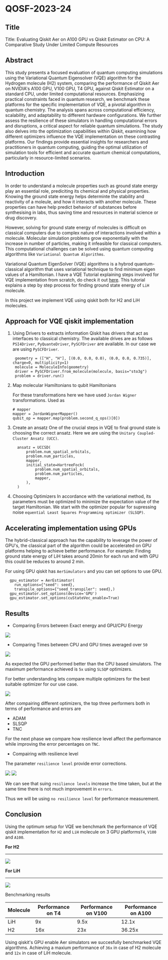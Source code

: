 # QOSF-2023-24

## Title
Title: Evaluating Qiskit Aer on A100 GPU vs Qiskit Estimator on CPU: A Comparative Study Under Limited Compute Resources

## Abstract

This study presents a focused evaluation of quantum computing simulations using the Variational Quantum Eigensolver (VQE) algorithm for the Hydrogen molecule (H2) system, comparing the performance of Qiskit Aer on NVIDIA's A100 GPU, V100 GPU, T4 GPU, against Qiskit Estimator on a standard CPU, under limited computational resources. Emphasizing practical constraints faced in quantum research, we benchmark these platforms for the specific implementation of VQE, a pivotal algorithm in quantum chemistry. The analysis spans across computational efficiency, scalability, and adaptability to different hardware configurations. We further assess the resilience of these simulators in handling computational errors and disruptions, a critical aspect for reliable quantum simulations. The study also delves into the optimization capabilities within Qiskit, examining how different optimizers influence the VQE implementation on these contrasting platforms. Our findings provide essential insights for researchers and practitioners in quantum computing, guiding the optimal utilization of simulation tools for efficient and accurate quantum chemical computations, particularly in resource-limited scenarios.  

## Introduction
In order to understand a molecule properties such as ground state energy play an essential role, prediciting its chemical and physical properties.  Knowing the ground state energy helps determinte the stability and reactivity of a moleule, and how it interacts with another molecule. These properties can have help predict behavior of substances before synthesising in labs, thus saving time and resources in material science or drug discovery. 

However, solving for ground state energy of molecules is difficult on classical computers due to complex nature of interactions involved within a molecule. Molecular simulation problems grow exponentially with the increase in number of particles, making it infeasible for classical computers. This computational challenges can be solved using quantum computing algorithms like `Variational Quantum Algorithms`.

Variational Quantum EigenSolver (VQE) algorithms is a hybrod quantum-classical algorithm that uses variational technique to find minimum eigen values of a Hamiltonian. I have a VQE Tutorial explaining steps involved for VQE implementation from scratch, do check it out [here](https://github.com/tinaoberoi/Tutorial_VQE/blob/main/part2_tutorial.ipynb). This tutorial explains a step by step process for finding ground state energy of  `LiH` molecule.

In this project we implement VQE using qiskit both for H2 and LiH molecules.
## Approach for VQE qiskit implementation

1. Using Drivers to extracts information
   Qiskit has drivers that act as interfaces to classical chemistry. The available drives are as follows `PSI4Driver`, `PyQuanteDriver`, `PySCFDriver` are available.
   In our case we are using `PySCFDriver`. 
   
   ```
    geometry = (["H", "H"], [(0.0, 0.0, 0.0), (0.0, 0.0, 0.735)], charge=0, multiplicity=1)
    molecule = MoleculeInfo(geometry)
    driver = PySCFDriver.from_molecule(molecule, basis="sto3g")
    problem = driver.run()
    ```
2. Map molecular Hamiltonians to qubit Hamiltonians

    For these transformations here we have used `Jordan Wigner` transformations. Used as 
    ```
    # mapper
    mapper = JordanWignerMapper()
    qubit_op = mapper.map(problem.second_q_ops()[0])
    ```
3. Create an ansatz
    One of the crucial steps in VQE to final ground state is choosing the correct ansatz. Here we are using the `Unitary Coupled-Cluster Ansatz (UCC)`. 
    ```
      ansatz = UCCSD(
          problem.num_spatial_orbitals,
          problem.num_particles,
          mapper,
          initial_state=HartreeFock(
              problem.num_spatial_orbitals,
              problem.num_particles,
              mapper,
          ),
      )
    ```

4. Choosing Optimizers
    In accordance with the variational method, its parameters must be optimized to minimize the expectation value of the target Hamiltonian. We start with the optimizer popular for supressing noise `equential Least Squares Programming optimizer (SLSQP)`.

## Accelerating implementation using GPUs

The hybrid-classical approach has the capability to leverage the power of GPU's, the classical part of the algorithm could be accelerated on GPU platforms helping to achieve better performance. For example: Finding ground state energy of LiH takes around 20min for each run and with GPU this could be reduces to around 2 min.

For using GPU qiskit has `AerSimulators` and you can set options to use GPU.
```
  gpu_estimator = AerEstimator(
    run_options={"seed": seed},
    transpile_options={"seed_transpiler": seed},)
  gpu_estimator.set_options(device='GPU')
  gpu_estimator.set_options(cuStateVec_enable=True)
```

## Results
- Comparing Errors between Exact energy and GPU/CPU Energy

<img src="./images/T4_cpu_gpu_errors_comparison.png">


- Comparing Times between CPU and GPU times averaged over `50`

<img src="./images/T4_cpu_gpu_time_comparison.png">


As expected the GPU performed better than the CPU based simulators. The maximum performance achieved is `5x` using `SLSQP` optimizers.

For better understanding lets compare multiple optimizers for the best suitable optimizer for our use case.

<img src = "./images/optimizer_performance.png">

After compairing different optimizers, the top three performers both in terms of performance and errors are 

<ul>
  <li> ADAM
  <li> SLSQP
  <li> TNC
</ul>

For the next phase we compare how resilience level affect the performance while improving the error percentages on `TNC`.

- Compairing with resilience level

The parameter `resilience level` provide error corrections.

<img src="./images/T4_resilience_level_times.png">


<img src="./images/T4_resilience_level_errors.png">

We can see that suing `resilience levels` increase the time taken, but at the same time there is not much improvement in `errors`.

Thus we will be using `no resilience level` for performance measurement.

## Conclusion

Using the optimum setup for VQE we benchmark the performance of VQE qiskit implementation for `H2` and `LiH` molecule on 3 GPU platforms`T4`, `V100` and `A100`.

**For H2**
<hr>
<img src="./images/performance_comparison_h2.png">


**For LiH**
<hr>
<img src="./images/performance_comparison_LiH.png"/>


Benchmarking results

| Molecule | Performance on T4 | Performance on V100 | Performance on A100 |
| -------- | ----------------- | ------------------- | ------------------- |
| LiH      | 9x                | 9.5x                | 12.1x               |
| H2       | 16x               | 23x                 | 36.25x              |


Using qiskit's GPU enable Aer simulators we succesfully benchmarked VQE algorithms. Achieving a maxium performance of `36x` in case of H2 molecule and `12x` in case of LiH molecule. 

